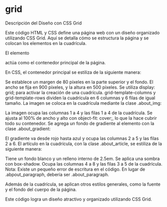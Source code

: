 # grid

Descripción del Diseño con CSS Grid

Este código HTML y CSS define una página web con un diseño organizado utilizando CSS Grid. Aquí se detalla cómo se estructura la página y se colocan los elementos en la cuadrícula.

El elemento <section class="about"> actúa como el contenedor principal de la página.

En CSS, el contenedor principal se estiliza de la siguiente manera:

Se establece un margen de 80 píxeles en la parte superior y el fondo.
El ancho se fija en 900 píxeles, y la altura en 500 píxeles.
Se utiliza display: grid; para activar la creación de una cuadrícula.
grid-template-columns y grid-template-rows dividen la cuadrícula en 6 columnas y 6 filas de igual tamaño.
La imagen se coloca en la cuadrícula mediante la clase .about_img:

La imagen ocupa las columnas 1 a 4 y las filas 1 a 4 de la cuadrícula.
Se ajusta al 100% de ancho y alto con object-fit: cover;, lo que la hace cubrir todo su contenedor.
Se agrega un fondo de gradiente al elemento con la clase .about_gradient:

El gradiente va desde rojo hasta azul y ocupa las columnas 2 a 5 y las filas 2 a 6.
El artículo en la cuadrícula, con la clase .about_article, se estiliza de la siguiente manera:

Tiene un fondo blanco y un relleno interno de 2.5em.
Se aplica una sombra con box-shadow.
Ocupa las columnas 4 a 8 y las filas 3 a 5 de la cuadrícula.
Nota: Existe un pequeño error de escritura en el código. En lugar de .abpout_paragraph, debería ser .about_paragraph.

Además de la cuadrícula, se aplican otros estilos generales, como la fuente y el fondo del cuerpo de la página.

Este código logra un diseño atractivo y organizado utilizando CSS Grid. 
